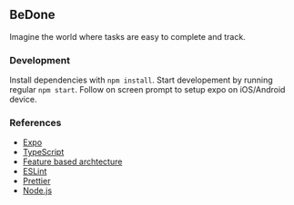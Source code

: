 ## BeDone

Imagine the world where tasks are easy to complete and track.

### Development

Install dependencies with `npm install`.
Start developement by running regular `npm start`. Follow on screen prompt to setup expo on iOS/Android device.

### References
- [Expo](https://expo.dev/)
- [TypeScript](https://www.typescriptlang.org/)
- [Feature based archtecture](https://www.freecodecamp.org/news/scaling-your-redux-app-with-ducks-6115955638be/)
- [ESLint](https://eslint.org/)
- [Prettier](https://prettier.io/)
- [Node.js](https://nodejs.org/)
